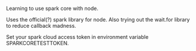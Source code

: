 Learning to use spark core with node.

Uses the official(?) spark library for node. Also trying out the wait.for library to reduce callback madness.

Set your spark cloud access token in environment variable SPARKCORETESTTOKEN.